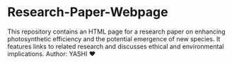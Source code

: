 # Research-Paper-Webpage
This repository contains an HTML page for a research paper on enhancing photosynthetic efficiency and the potential emergence of new species. It features links to related research and discusses ethical and environmental implications.  Author: YASHI ❤️
